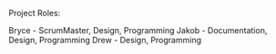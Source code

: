 Project Roles:

Bryce - ScrumMaster, Design, Programming
Jakob - Documentation, Design, Programming
Drew - Design, Programming